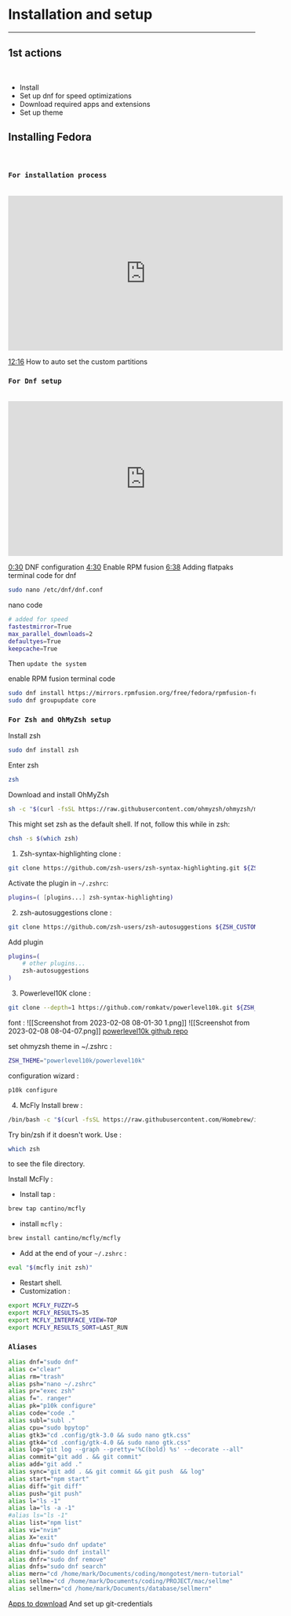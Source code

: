 # Installation and setup
---
## 1st actions

<br>

- Install
- Set up dnf for speed optimizations
- Download required apps and extensions
- Set up theme

## Installing Fedora

<br>

### `For installation process`
<br>
<iframe width="560" height="315" src="https://www.youtube.com/embed/VaIgbTOvAd0" title="YouTube video player" frameborder="0" allow="accelerometer; autoplay; clipboard-write; encrypted-media; gyroscope; picture-in-picture; web-share" allowfullscreen></iframe>

[12:16]([https://youtu.be/VaIgbTOvAd0?t=736](https://youtu.be/VaIgbTOvAd0?t=736))
How to auto set the custom partitions

### `For Dnf setup`
<br>
<iframe width="560" height="315" src="https://www.youtube.com/embed/RrRpXs2pkzg" title="YouTube video player" frameborder="0" allow="accelerometer; autoplay; clipboard-write; encrypted-media; gyroscope; picture-in-picture; web-share" allowfullscreen></iframe>
<br>

[0:30](https://youtu.be/RrRpXs2pkzg?t=30)
DNF configuration
[4:30](https://youtu.be/RrRpXs2pkzg?t=270)
Enable RPM fusion
[6:38](https://youtu.be/RrRpXs2pkzg?t=398)
Adding flatpaks
<br>
terminal code for dnf
```bash
sudo nano /etc/dnf/dnf.conf
```

nano code
```bash
# added for speed
fastestmirror=True 
max_parallel_downloads=2 
defaultyes=True 
keepcache=True
```

Then `update the system`

enable RPM fusion terminal code
```bash
sudo dnf install https://mirrors.rpmfusion.org/free/fedora/rpmfusion-free-release-$(rpm -E %fedora).noarch.rpm https://mirrors.rpmfusion.org/nonfree/fedora/rpmfusion-nonfree-release-$(rpm -E %fedora).noarch.rpm
sudo dnf groupupdate core
```

### `For Zsh and OhMyZsh setup`

Install zsh
```bash
sudo dnf install zsh
```
Enter zsh
```bash
zsh
```
Download and install OhMyZsh
```bash
sh -c "$(curl -fsSL https://raw.githubusercontent.com/ohmyzsh/ohmyzsh/master/tools/install.sh)"
```
This might set zsh as the default shell. If not, follow this while in zsh:
```bash
chsh -s $(which zsh)
```

1. Zsh-syntax-highlighting
clone :
```bash
git clone https://github.com/zsh-users/zsh-syntax-highlighting.git ${ZSH_CUSTOM:-~/.oh-my-zsh/custom}/plugins/zsh-syntax-highlighting
```
Activate the plugin in `~/.zshrc`:
```bash
plugins=( [plugins...] zsh-syntax-highlighting)
```
2. zsh-autosuggestions
clone :
```bash
git clone https://github.com/zsh-users/zsh-autosuggestions ${ZSH_CUSTOM:-~/.oh-my-zsh/custom}/plugins/zsh-autosuggestions
```
Add plugin
```bash
plugins=( 
    # other plugins...
    zsh-autosuggestions
)
```

3. Powerlevel10K
clone :
```bash
git clone --depth=1 https://github.com/romkatv/powerlevel10k.git ${ZSH_CUSTOM:-$HOME/.oh-my-zsh/custom}/themes/powerlevel10k
```
font :
![[Screenshot from 2023-02-08 08-01-30 1.png]]
![[Screenshot from 2023-02-08 08-04-07.png]]
[powerlevel10k github repo](https://github.com/romkatv/powerlevel10k#fonts)

set ohmyzsh theme in ~/.zshrc :
```bash
ZSH_THEME="powerlevel10k/powerlevel10k"
```
configuration wizard :
``` bash
p10k configure
```

4. McFly
Install brew :
```bash
/bin/bash -c "$(curl -fsSL https://raw.githubusercontent.com/Homebrew/install/HEAD/install.sh)"
```
Try bin/zsh if it doesn't work. Use :
```bash
which zsh
```
to see the file directory.

Install McFly :
- Install tap :
```bash
brew tap cantino/mcfly
```
- install `mcfly` :
```bash
brew install cantino/mcfly/mcfly
```
- Add at the end of your `~/.zshrc` :
```bash
eval "$(mcfly init zsh)"
```
- Restart shell.
- Customization :
```bash
export MCFLY_FUZZY=5 
export MCFLY_RESULTS=35 
export MCFLY_INTERFACE_VIEW=TOP 
export MCFLY_RESULTS_SORT=LAST_RUN
```

### `Aliases`

```bash
alias dnf="sudo dnf"
alias c="clear"
alias rm="trash"
alias psh="nano ~/.zshrc"
alias pr="exec zsh"
alias f=". ranger"
alias pk="p10k configure"
alias code="code ."
alias subl="subl ."
alias cpu="sudo bpytop"
alias gtk3="cd .config/gtk-3.0 && sudo nano gtk.css"
alias gtk4="cd .config/gtk-4.0 && sudo nano gtk.css"
alias log="git log --graph --pretty='%C(bold) %s' --decorate --all"
alias commit="git add . && git commit"
alias add="git add ."
alias sync="git add . && git commit && git push  && log"
alias start="npm start"
alias diff="git diff"
alias push="git push"
alias l="ls -1"
alias la="ls -a -1"
#alias ls="ls -1"
alias list="npm list"
alias vi="nvim"
alias X="exit"
alias dnfu="sudo dnf update"
alias dnfi="sudo dnf install"
alias dnfr="sudo dnf remove"
alias dnfs="sudo dnf search"
alias mern="cd /home/mark/Documents/coding/mongotest/mern-tutorial"
alias sellme="cd /home/mark/Documents/coding/PROJECT/mac/sellme"
alias sellmern="cd /home/mark/Documents/database/sellmern"
```

[Apps to download](obsidian://open?vault=Notes%20and%20Tasks&file=Linux%20setup%2FApps%20to%20download)
And set up git-credentials
